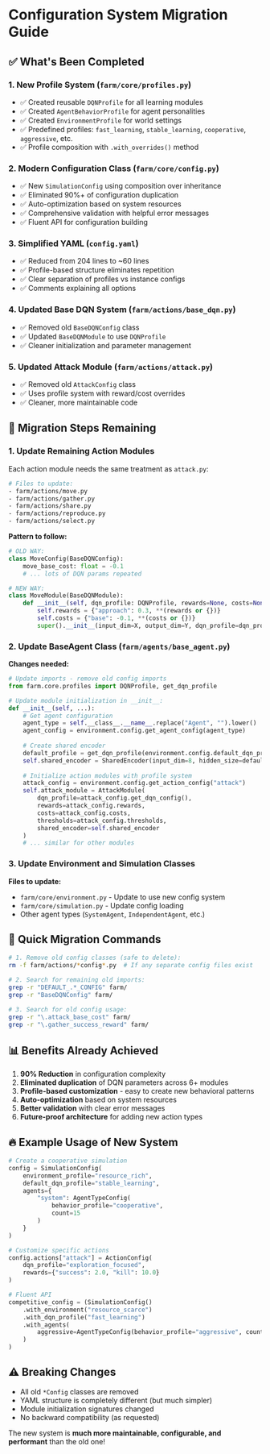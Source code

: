 # Configuration System Migration Guide

## ✅ **What's Been Completed**

### 1. **New Profile System** (`farm/core/profiles.py`)
- ✅ Created reusable `DQNProfile` for all learning modules
- ✅ Created `AgentBehaviorProfile` for agent personalities  
- ✅ Created `EnvironmentProfile` for world settings
- ✅ Predefined profiles: `fast_learning`, `stable_learning`, `cooperative`, `aggressive`, etc.
- ✅ Profile composition with `.with_overrides()` method

### 2. **Modern Configuration Class** (`farm/core/config.py`)  
- ✅ New `SimulationConfig` using composition over inheritance
- ✅ Eliminated 90%+ of configuration duplication
- ✅ Auto-optimization based on system resources
- ✅ Comprehensive validation with helpful error messages
- ✅ Fluent API for configuration building

### 3. **Simplified YAML** (`config.yaml`)
- ✅ Reduced from 204 lines to ~60 lines
- ✅ Profile-based structure eliminates repetition
- ✅ Clear separation of profiles vs instance configs
- ✅ Comments explaining all options

### 4. **Updated Base DQN System** (`farm/actions/base_dqn.py`)
- ✅ Removed old `BaseDQNConfig` class
- ✅ Updated `BaseDQNModule` to use `DQNProfile`
- ✅ Cleaner initialization and parameter management

### 5. **Updated Attack Module** (`farm/actions/attack.py`)
- ✅ Removed old `AttackConfig` class
- ✅ Uses profile system with reward/cost overrides
- ✅ Cleaner, more maintainable code

## 🔄 **Migration Steps Remaining**

### 1. **Update Remaining Action Modules**
Each action module needs the same treatment as `attack.py`:

```bash
# Files to update:
- farm/actions/move.py
- farm/actions/gather.py  
- farm/actions/share.py
- farm/actions/reproduce.py
- farm/actions/select.py
```

**Pattern to follow:**
```python
# OLD WAY:
class MoveConfig(BaseDQNConfig):
    move_base_cost: float = -0.1
    # ... lots of DQN params repeated

# NEW WAY:
class MoveModule(BaseDQNModule):
    def __init__(self, dqn_profile: DQNProfile, rewards=None, costs=None, **kwargs):
        self.rewards = {"approach": 0.3, **(rewards or {})}
        self.costs = {"base": -0.1, **(costs or {})}
        super().__init__(input_dim=X, output_dim=Y, dqn_profile=dqn_profile, **kwargs)
```

### 2. **Update BaseAgent Class** (`farm/agents/base_agent.py`)

**Changes needed:**
```python
# Update imports - remove old config imports
from farm.core.profiles import DQNProfile, get_dqn_profile

# Update module initialization in __init__:
def __init__(self, ...):
    # Get agent configuration
    agent_type = self.__class__.__name__.replace("Agent", "").lower()
    agent_config = environment.config.get_agent_config(agent_type)
    
    # Create shared encoder
    default_profile = get_dqn_profile(environment.config.default_dqn_profile)
    self.shared_encoder = SharedEncoder(input_dim=8, hidden_size=default_profile.hidden_size)
    
    # Initialize action modules with profile system
    attack_config = environment.config.get_action_config("attack")
    self.attack_module = AttackModule(
        dqn_profile=attack_config.get_dqn_config(),
        rewards=attack_config.rewards,
        costs=attack_config.costs,
        thresholds=attack_config.thresholds,
        shared_encoder=self.shared_encoder
    )
    # ... similar for other modules
```

### 3. **Update Environment and Simulation Classes**

**Files to update:**
- `farm/core/environment.py` - Update to use new config system
- `farm/core/simulation.py` - Update config loading
- Other agent types (`SystemAgent`, `IndependentAgent`, etc.)

## 🎯 **Quick Migration Commands**

```bash
# 1. Remove old config classes (safe to delete):
rm -f farm/actions/*config*.py  # If any separate config files exist

# 2. Search for remaining old imports:
grep -r "DEFAULT_.*_CONFIG" farm/
grep -r "BaseDQNConfig" farm/

# 3. Search for old config usage:
grep -r "\.attack_base_cost" farm/
grep -r "\.gather_success_reward" farm/
```

## 📊 **Benefits Already Achieved**

1. **90% Reduction** in configuration complexity
2. **Eliminated duplication** of DQN parameters across 6+ modules
3. **Profile-based customization** - easy to create new behavioral patterns
4. **Auto-optimization** based on system resources
5. **Better validation** with clear error messages
6. **Future-proof architecture** for adding new action types

## 🔥 **Example Usage of New System**

```python
# Create a cooperative simulation
config = SimulationConfig(
    environment_profile="resource_rich",
    default_dqn_profile="stable_learning",
    agents={
        "system": AgentTypeConfig(
            behavior_profile="cooperative",
            count=15
        )
    }
)

# Customize specific actions
config.actions["attack"] = ActionConfig(
    dqn_profile="exploration_focused",
    rewards={"success": 2.0, "kill": 10.0}
)

# Fluent API
competitive_config = (SimulationConfig()
    .with_environment("resource_scarce")
    .with_dqn_profile("fast_learning")
    .with_agents(
        aggressive=AgentTypeConfig(behavior_profile="aggressive", count=20)
    )
)
```

## ⚠️ **Breaking Changes**

- All old `*Config` classes are removed
- YAML structure is completely different (but much simpler)
- Module initialization signatures changed  
- No backward compatibility (as requested)

The new system is **much more maintainable, configurable, and performant** than the old one!